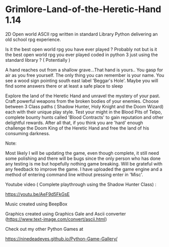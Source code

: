# Grimlore-Land-of-the-Heretic-Hand 1.14
2D Open world ASCII rpg written in standard Library Python delivering an old school rpg experience. 


Is it the best open world rpg you have ever played ? Probably not but is it the best open world rpg you ever played coded in python 3 just using the standard library ? ( Potentially )  

A hand reaches out from a shallow grave...That hand is yours.. You gasp for air as you free yourself. The only thing you can remember is your name.
You see a wood sign pointing south east label 'Beggar's Hole'. Maybe you will find some answers there or at least a safe place to sleep

Explore the land of the Heretic Hand and unravel the mystery of your past. Craft powerful weapons from the broken bodies of your enemies. Choose between 3 Class paths ( Shadow Hunter, Holy Knight and the Doom Wizard) each with their unique play style. Test your might in the Blood Pits of Telpo, complete bounty hunts called 'Blood Contracts' to gain reputation and other delightful rewards. After all that, if you think you are 'hard' enough challenge the Doom King of the Heretic Hand and free the land of his consuming darkness. 


Note:

Most likely I will be updating the game, even though complete, it still need some polishing and there will be bugs since the only person who has done any testing is me but hopefully nothing game breaking. Will be grateful with any feedback to improve the game. I have uploaded the game engine and a method of entering command line without pressing enter in 'Misc'.  

Youtube video ( Complete playthrough using the Shadow Hunter Class)  : 

https://youtu.be/AeF9d5FkGsE

Music created using BeepBox 

Graphics created using Graphics Gale and Ascii converter (https://www.text-image.com/convert/ascii.html) 

Check out my other Python Games at 

https://ninedeadeyes.github.io/Python-Game-Gallery/
